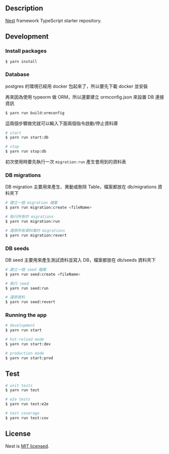 ## Description

[Nest](https://github.com/nestjs/nest) framework TypeScript starter repository.

## Development

### Install packages

```bash
$ yarn install
```

### Database

postgres 的環境已經用 docker 包起來了，所以要先下載 docker 並安裝

再來因為使用 typeorm 做 ORM，所以還要建立 ormconfig.json 來設置 DB 連接資訊

```bash
$ yarn run build:ormconfig
```

這兩個步驟做完就可以輸入下面兩個指令啟動/停止資料庫

```bash
# start
$ yarn run start:db

# stop
$ yarn run stop:db
```

初次使用時要先執行一次 `migration:run` 產生會用到的資料表

### DB migrations

DB migration 主要用來產生、異動或刪除 Table，檔案都放在 db/migrations 資料夾下

```bash
# 建立一個 migration 檔案
$ yarn run migration:create <fileName>

# 執行所有的 migrations
$ yarn run migration:run

# 還原所有資料庫的 migrations
$ yarn run migration:revert
```

### DB seeds

DB seed 主要用來產生測試資料並寫入 DB，檔案都放在 db/seeds 資料夾下

```bash
# 建立一個 seed 檔案
$ yarn run seed:create <fileName>

# 執行 seed
$ yarn run seed:run

# 還原資料
$ yarn run seed:revert
```

### Running the app

```bash
# development
$ yarn run start

# hot-reload mode
$ yarn run start:dev

# production mode
$ yarn run start:prod
```

## Test

```bash
# unit tests
$ yarn run test

# e2e tests
$ yarn run test:e2e

# test coverage
$ yarn run test:cov
```

## License

Nest is [MIT licensed](LICENSE).
